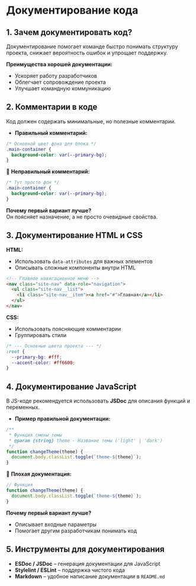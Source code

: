 # Документирование кода  

## 1. Зачем документировать код?  
Документирование помогает команде быстро понимать структуру проекта, снижает вероятность ошибок и упрощает поддержку.  

 **Преимущества хорошей документации:**  
- Ускоряет работу разработчиков  
- Облегчает сопровождение проекта  
- Улучшает командную коммуникацию  

## 2. Комментарии в коде  
Код должен содержать минимальные, но полезные комментарии.  

- **Правильный комментарий:**  
```css  
/* Основной цвет фона для блока */  
.main-container {  
  background-color: var(--primary-bg);  
}  
```  

🚫 **Неправильный комментарий:**  
```css  
/* Тут просто фон */  
.main-container {  
  background-color: var(--primary-bg);  
}  
```  

 **Почему первый вариант лучше?**  
Он поясняет назначение, а не просто очевидные свойства.  

## 3. Документирование HTML и CSS  

 **HTML:**  
- Использовать `data-attributes` для важных элементов  
- Описывать сложные компоненты внутри HTML  

```html  
<!-- Главное навигационное меню -->  
<nav class="site-nav" data-role="navigation">  
  <ul class="site-nav__list">  
    <li class="site-nav__item"><a href="#">Главная</a></li>  
  </ul>  
</nav>  
```  

 **CSS:**  
- Использовать поясняющие комментарии  
- Группировать стили  

```css  
/* --- Основные цвета проекта --- */  
:root {  
  --primary-bg: #fff;  
  --accent-color: #ff6600;  
}  
```  

## 4. Документирование JavaScript  
В JS-коде рекомендуется использовать **JSDoc** для описания функций и переменных.  

- **Пример правильной документации:**  
```js  
/**  
 * Функция смены темы  
 * @param {string} theme - Название темы ('light' | 'dark')  
 */  
function changeTheme(theme) {  
  document.body.classList.toggle(`theme-${theme}`);  
}  
```  

🚫 **Плохая документация:**  
```js  
// Функция  
function changeTheme(theme) {  
  document.body.classList.toggle(`theme-${theme}`);  
}  
```  

**Почему первый вариант лучше?**  
- Описывает входные параметры  
- Помогает другим разработчикам понимать код  

## 5. Инструменты для документирования  
- **ESDoc / JSDoc** – генерация документации для JavaScript  
- **Stylelint / ESLint** – поддержка чистого кода  
- **Markdown** – удобное написание документации в `README.md`